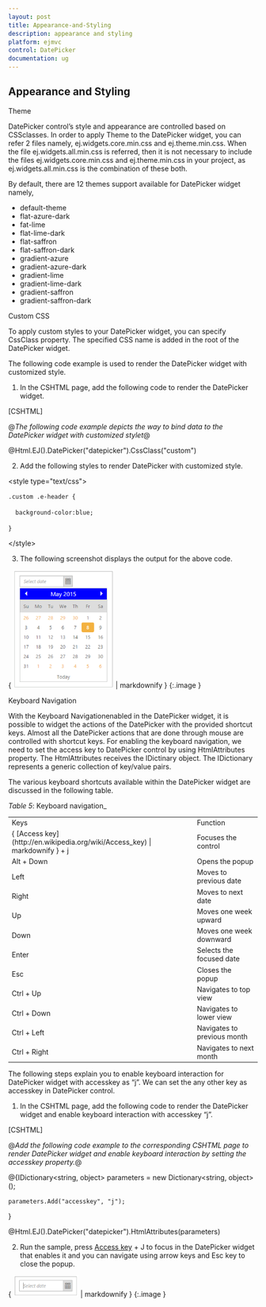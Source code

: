 ```yaml
---
layout: post
title: Appearance-and-Styling
description: appearance and styling
platform: ejmvc
control: DatePicker
documentation: ug
---
```


## Appearance and Styling

Theme

DatePicker control’s style and appearance are controlled based on CSSclasses. In order to apply Theme to the DatePicker widget, you can refer 2 files namely, ej.widgets.core.min.css and ej.theme.min.css. When the file ej.widgets.all.min.css is referred, then it is not necessary to include the files ej.widgets.core.min.css and ej.theme.min.css in your project, as ej.widgets.all.min.css is the combination of these both. 

By default, there are 12 themes support available for DatePicker widget namely,

* default-theme
* flat-azure-dark
* fat-lime
* flat-lime-dark
* flat-saffron
* flat-saffron-dark
* gradient-azure
* gradient-azure-dark
* gradient-lime
* gradient-lime-dark
* gradient-saffron
* gradient-saffron-dark

Custom CSS

To apply custom styles to your DatePicker widget, you can specify CssClass property. The specified CSS name is added in the root of the DatePicker widget.

The following code example is used to render the DatePicker widget with customized style.

1. In the CSHTML page, add the following code to render the DatePicker widget.

[CSHTML]

@*The following code example depicts the way to bind data to the DatePicker widget with customized stylet*@

@Html.EJ().DatePicker("datepicker").CssClass("custom")



2.  Add the following styles to render DatePicker with customized style.

&lt;style type="text/css"&gt;

    .custom .e-header {

      background-color:blue;

    }

&lt;/style&gt;



3. The following screenshot displays the output for the above code.



{ ![](Appearance-and-Styling_images/Appearance-and-Styling_img1.png) | markdownify }
{:.image }


Keyboard Navigation

With the Keyboard Navigationenabled in the DatePicker widget, it is possible to widget the actions of the DatePicker with the provided shortcut keys. Almost all the DatePicker actions that are done through mouse are controlled with shortcut keys. For enabling the keyboard navigation, we need to set the access key to DatePicker control by using HtmlAttributes property. The HtmlAttributes receives the IDictinary object. The IDictionary represents a generic collection of key/value pairs.

The various keyboard shortcuts available within the DatePicker widget are discussed in the following table.

_Table_ _5_: Keyboard navigation_

<table>
<tr>
<td>
Keys</td><td>
Function</td></tr>
<tr>
<td>
{ [Access key](http://en.wikipedia.org/wiki/Access_key) | markdownify } + j</td><td>
Focuses the control</td></tr>
<tr>
<td>
Alt + Down</td><td>
Opens the popup</td></tr>
<tr>
<td>
Left</td><td>
Moves to previous date</td></tr>
<tr>
<td>
Right</td><td>
Moves to next date</td></tr>
<tr>
<td>
Up</td><td>
Moves one week upward</td></tr>
<tr>
<td>
Down</td><td>
Moves one week downward</td></tr>
<tr>
<td>
Enter</td><td>
Selects the focused date</td></tr>
<tr>
<td>
Esc</td><td>
Closes the popup</td></tr>
<tr>
<td>
Ctrl + Up</td><td>
Navigates to top view</td></tr>
<tr>
<td>
Ctrl + Down</td><td>
Navigates to lower view</td></tr>
<tr>
<td>
Ctrl + Left</td><td>
Navigates to previous month</td></tr>
<tr>
<td>
Ctrl + Right</td><td>
Navigates to next month</td></tr>
</table>


The following steps explain you to enable keyboard interaction for DatePicker widget with accesskey as “j”. We can set the any other key as accesskey in DatePicker control.

1. In the CSHTML page, add the following code to render the DatePicker widget and enable keyboard interaction with accesskey “j”.



[CSHTML]

@*Add the following code example to the corresponding CSHTML page to render DatePicker widget and enable keyboard interaction by setting the accesskey property.*@

@{IDictionary<string, object> parameters = new Dictionary<string, object>();

    parameters.Add("accesskey", "j");

}

@Html.EJ().DatePicker("datepicker").HtmlAttributes(parameters)



2. Run the sample, press [Access key](http://en.wikipedia.org/wiki/Access_key) + J to focus in the DatePicker widget that enables it and you can navigate using arrow keys and Esc key to close the popup.



{ ![](Appearance-and-Styling_images/Appearance-and-Styling_img2.png) | markdownify }
{:.image }


